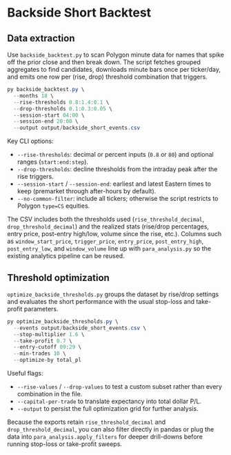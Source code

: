 # Backside Short Backtest

## Data extraction

Use `backside_backtest.py` to scan Polygon minute data for names that spike off the prior close and then break down. The script fetches grouped aggregates to find candidates, downloads minute bars once per ticker/day, and emits one row per (rise, drop) threshold combination that triggers.

```powershell
py backside_backtest.py \
  --months 18 \
  --rise-thresholds 0.8:1.4:0.1 \
  --drop-thresholds 0.1:0.3:0.05 \
  --session-start 04:00 \
  --session-end 20:00 \
  --output output/backside_short_events.csv
```

Key CLI options:
- `--rise-thresholds`: decimal or percent inputs (`0.8` or `80`) and optional ranges (`start:end:step`).
- `--drop-thresholds`: decline thresholds from the intraday peak after the rise triggers.
- `--session-start` / `--session-end`: earliest and latest Eastern times to keep (premarket through after-hours by default).
- `--no-common-filter`: include all tickers; otherwise the script restricts to Polygon `type=CS` equities.

The CSV includes both the thresholds used (`rise_threshold_decimal`, `drop_threshold_decimal`) and the realized stats (rise/drop percentages, entry price, post-entry high/low, volume since the rise, etc.). Columns such as `window_start_price`, `trigger_price`, `entry_price`, `post_entry_high`, `post_entry_low`, and `window_volume` line up with `para_analysis.py` so the existing analytics pipeline can be reused.

## Threshold optimization

`optimize_backside_thresholds.py` groups the dataset by rise/drop settings and evaluates the short performance with the usual stop-loss and take-profit parameters.

```powershell
py optimize_backside_thresholds.py \
  --events output/backside_short_events.csv \
  --stop-multiplier 1.6 \
  --take-profit 0.7 \
  --entry-cutoff 09:29 \
  --min-trades 10 \
  --optimize-by total_pl
```

Useful flags:
- `--rise-values` / `--drop-values` to test a custom subset rather than every combination in the file.
- `--capital-per-trade` to translate expectancy into total dollar P/L.
- `--output` to persist the full optimization grid for further analysis.

Because the exports retain `rise_threshold_decimal` and `drop_threshold_decimal`, you can also filter directly in pandas or plug the data into `para_analysis.apply_filters` for deeper drill-downs before running stop-loss or take-profit sweeps.


